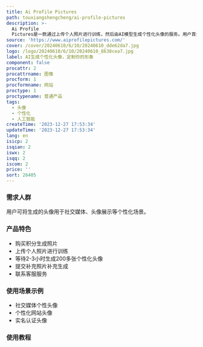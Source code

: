 ```yaml
---
title: Ai Profile Pictures
path: touxiangshengcheng/ai-profile-pictures
description: >-
  Ai Profile
  Pictures是一款通过上传个人照片进行训练，然后由AI模型生成个性化头像的服务。用户首先需要购买积分，然后上传至少10张个人照片，等待2-3小时后即可获得200多张个性化头像。用户可在7天内提交补充照片，如果不满意，可联系客服再次生成。
source: 'https://www.aiprofilepictures.com/'
cover: /cover/20240610/6/10/20240610_dde62da7.jpg
logo: /logo/20240610/6/10/20240610_8638cea7.jpg
label: AI生成个性化头像，定制你的形象
component: false
procattr: 2
procattrname: 图像
procform: 1
procformname: 网站
proctype: 1
proctypename: 普通产品
tags:
  - 头像
  - 个性化
  - 人工智能
createTime: '2023-12-27 17:53:34'
updateTime: '2023-12-27 17:53:34'
lang: en
isicp: 2
isqian: 2
iswx: 2
isqq: 2
iscom: 2
price: ''
sort: 26405
---
```




### 需求人群
用户可将生成的头像用于社交媒体、头像展示等个性化场景。

### 产品特色
* 购买积分生成照片
* 上传个人照片进行训练
* 等待2-3小时生成200多张个性化头像
* 提交补充照片补充生成
* 联系客服服务

### 使用场景示例
* 社交媒体个性头像
* 个性化网站头像
* 实名认证头像

### 使用教程


  
